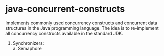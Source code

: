 # java-concurrent-constructs
Implements commonly used concurrency constructs and concurrent data structures in the Java programming language.
The idea is to re-implement all concurrency constructs available in the standard JDK.

1. Synchronizers:<br>
    a. Semaphore
